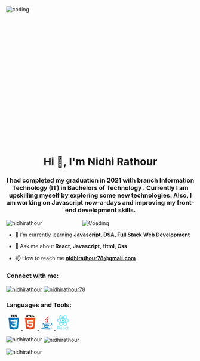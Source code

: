 <!-- [![](https://kinsta.com/wp-content/uploads/2023/02/github-pages-1024x512.jpg)](https://nidhirathour.github.io) -->
<img align="left" alt="coding" width="100%" height="400" src="https://camo.githubusercontent.com/374987f773148e46b1851b9e3bc4bf71b182562dd002620ef3e4263cb3997130/68747470733a2f2f6d69726f2e6d656469756d2e636f6d2f6d61782f3837352f312a7164415731546a434e353768316c6275757a766368672e676966" >

<h1 align="center">Hi 👋, I'm Nidhi Rathour</h1>
<h3 align="center">I had completed my graduation in 2021 with branch Information Technology (IT) in Bachelors of Technology . Currently I am upskilling myself by exploring some new technologies. Also, I am working on Javascript now-a-days and improving my front-end development skills.</h3>
<img align="right" alt="Coading" width="300" src="https://cdn.dribbble.com/users/4055494/screenshots/15215756/media/d2b66c4ca0192aa26d103448b3d1518b.gif">


<p align="left"> <img src="https://komarev.com/ghpvc/?username=nidhirathour&label=Profile%20views&color=0e75b6&style=flat" alt="nidhirathour" /> </p>

- 🌱 I’m currently learning **Javascript, DSA, Full Stack Web Development** 

- 💬 Ask me about **React, Javascript, Html, Css**

- 📫 How to reach me **nidhirathour78@gmail.com**

<h3 align="left">Connect with me:</h3>
<p align="left">
<a href="https://linkedin.com/in/nidhirathour" target="blank"><img align="center" src="https://raw.githubusercontent.com/rahuldkjain/github-profile-readme-generator/master/src/images/icons/Social/linked-in-alt.svg" alt="nidhirathour" height="30" width="40" /></a>
<a href="https://www.hackerearth.com/nidhirathour78" target="blank"><img align="center" src="https://raw.githubusercontent.com/rahuldkjain/github-profile-readme-generator/master/src/images/icons/Social/hackerearth.svg" alt="nidhirathour78" height="30" width="40" /></a>
</p>

<h3 align="left">Languages and Tools:</h3>
<p align="left"> <a href="https://www.w3schools.com/css/" target="_blank" rel="noreferrer"> <img src="https://raw.githubusercontent.com/devicons/devicon/master/icons/css3/css3-original-wordmark.svg" alt="css3" width="40" height="40"/> </a> <a href="https://www.w3.org/html/" target="_blank" rel="noreferrer"> <img src="https://raw.githubusercontent.com/devicons/devicon/master/icons/html5/html5-original-wordmark.svg" alt="html5" width="40" height="40"/> </a> <a href="https://www.java.com" target="_blank" rel="noreferrer"> <img src="https://raw.githubusercontent.com/devicons/devicon/master/icons/java/java-original.svg" alt="java" width="40" height="40"/> </a> <a href="https://reactjs.org/" target="_blank" rel="noreferrer"> <img src="https://raw.githubusercontent.com/devicons/devicon/master/icons/react/react-original-wordmark.svg" alt="react" width="40" height="40"/> </a> </p>

<p><img align="left" src="https://github-readme-stats.vercel.app/api/top-langs?username=nidhirathour&show_icons=true&locale=en&layout=compact" alt="nidhirathour" /></p>

<p>&nbsp;<img align="center" src="https://github-readme-stats.vercel.app/api?username=nidhirathour&show_icons=true&locale=en" alt="nidhirathour" /></p>

<p><img align="center" src="https://github-readme-streak-stats.herokuapp.com/?user=nidhirathour&" alt="nidhirathour" /></p>
